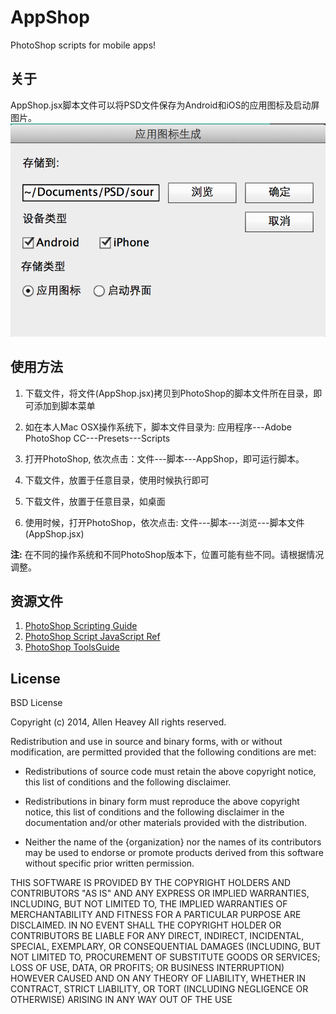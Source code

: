 # AppShop
PhotoShop scripts for mobile apps!

## 关于
AppShop.jsx脚本文件可以将PSD文件保存为Android和iOS的应用图标及启动屏图片。
![ScreenCast](./docs/assets/screen.png)

## 使用方法
1. 下载文件，将文件(AppShop.jsx)拷贝到PhotoShop的脚本文件所在目录，即可添加到脚本菜单
  1. 如在本人Mac OSX操作系统下，脚本文件目录为: 应用程序---Adobe PhotoShop CC---Presets---Scripts
  2. 打开PhotoShop, 依次点击：文件---脚本---AppShop，即可运行脚本。
  
2. 下载文件，放置于任意目录，使用时候执行即可
  1. 下载文件，放置于任意目录，如桌面
  2. 使用时候，打开PhotoShop，依次点击: 文件---脚本---浏览---脚本文件(AppShop.jsx)

**注:** 在不同的操作系统和不同PhotoShop版本下，位置可能有些不同。请根据情况调整。


## 资源文件
1. [PhotoShop Scripting Guide](./Resources/photoshop_scripting_guide.pdf)
2. [PhotoShop Script JavaScript Ref](./Resources/photoshop_scriptref_js.pdf)
3. [PhotoShop ToolsGuide](./Resources/JavaScriptToolsGuide_CS5.pdf)

## License
BSD License

Copyright (c) 2014, Allen Heavey
All rights reserved.

Redistribution and use in source and binary forms, with or without
modification, are permitted provided that the following conditions are met:

* Redistributions of source code must retain the above copyright notice, this
  list of conditions and the following disclaimer.

* Redistributions in binary form must reproduce the above copyright notice,
  this list of conditions and the following disclaimer in the documentation
  and/or other materials provided with the distribution.

* Neither the name of the {organization} nor the names of its
  contributors may be used to endorse or promote products derived from
  this software without specific prior written permission.

THIS SOFTWARE IS PROVIDED BY THE COPYRIGHT HOLDERS AND CONTRIBUTORS "AS IS"
AND ANY EXPRESS OR IMPLIED WARRANTIES, INCLUDING, BUT NOT LIMITED TO, THE
IMPLIED WARRANTIES OF MERCHANTABILITY AND FITNESS FOR A PARTICULAR PURPOSE ARE
DISCLAIMED. IN NO EVENT SHALL THE COPYRIGHT HOLDER OR CONTRIBUTORS BE LIABLE
FOR ANY DIRECT, INDIRECT, INCIDENTAL, SPECIAL, EXEMPLARY, OR CONSEQUENTIAL
DAMAGES (INCLUDING, BUT NOT LIMITED TO, PROCUREMENT OF SUBSTITUTE GOODS OR
SERVICES; LOSS OF USE, DATA, OR PROFITS; OR BUSINESS INTERRUPTION) HOWEVER
CAUSED AND ON ANY THEORY OF LIABILITY, WHETHER IN CONTRACT, STRICT LIABILITY,
OR TORT (INCLUDING NEGLIGENCE OR OTHERWISE) ARISING IN ANY WAY OUT OF THE USE


